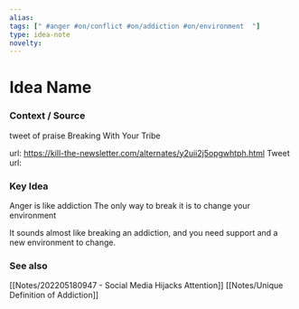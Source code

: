 ```yaml
---
alias: 
tags: [" #anger #on/conflict #on/addiction #on/environment  "]
type: idea-note
novelty: 
---
```

# Idea Name

### Context / Source
tweet of praise
Breaking With Your Tribe

url: https://kill-the-newsletter.com/alternates/y2uii2j5opgwhtph.html
Tweet url: 

### Key Idea

Anger is like addiction
The only way to break it is to change your environment

It sounds almost like breaking an addiction, and you need support and a new environment to change.

### See also
[[Notes/202205180947 - Social Media Hijacks Attention]]
[[Notes/Unique Definition of Addiction]]